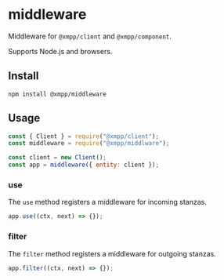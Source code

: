# middleware

Middleware for `@xmpp/client` and `@xmpp/component`.

Supports Node.js and browsers.

## Install

```
npm install @xmpp/middleware
```

## Usage

```js
const { Client } = require("@xmpp/client");
const middleware = require("@xmpp/middlware");

const client = new Client();
const app = middleware({ entity: client });
```

### use

The `use` method registers a middleware for incoming stanzas.

```js
app.use((ctx, next) => {});
```

### filter

The `filter` method registers a middleware for outgoing stanzas.

```js
app.filter((ctx, next) => {});
```
